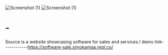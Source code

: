 ![Screenshot (1)](https://user-images.githubusercontent.com/88234407/187177663-0d2cb60e-a7ab-4bad-a924-08add598289a.png)
![Screenshot (1)](https://user-images.githubusercontent.com/88234407/187177782-38081f4d-8a5b-4883-b08a-1caead33b8a3.png)
# -
Source is a website showcasing software for sales and services.! 
demo link------------https://software-sale.simokamaa.repl.co/


